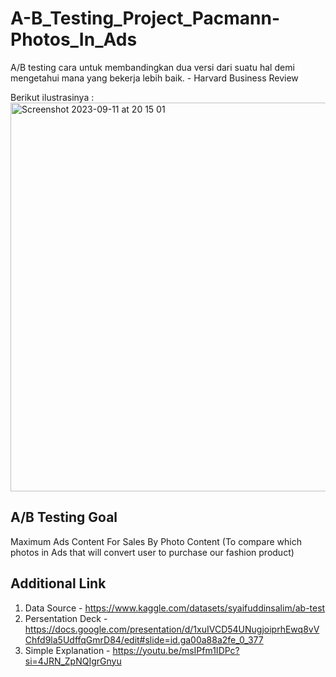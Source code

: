# A-B_Testing_Project_Pacmann-Photos_In_Ads

A/B testing cara untuk membandingkan dua versi dari suatu hal demi mengetahui mana yang bekerja lebih baik. - Harvard Business Review

Berikut ilustrasinya :
<img width="622" alt="Screenshot 2023-09-11 at 20 15 01" src="https://github.com/rosyanas/A-B_Testing_Project_Pacmann-Photos_In_Ads/assets/61444164/4558cbb9-ff3d-45e8-a822-b843aa25dccc">


## A/B Testing Goal
Maximum Ads Content For Sales By Photo Content (To compare which photos in Ads that will convert user to purchase our fashion product)

## Additional Link
1. Data Source - https://www.kaggle.com/datasets/syaifuddinsalim/ab-test
2. Persentation Deck - https://docs.google.com/presentation/d/1xuIVCD54UNugjoiprhEwq8vVChfd9la5UdffqGmrD84/edit#slide=id.ga00a88a2fe_0_377
3. Simple Explanation - https://youtu.be/msIPfm1IDPc?si=4JRN_ZpNQIgrGnyu
